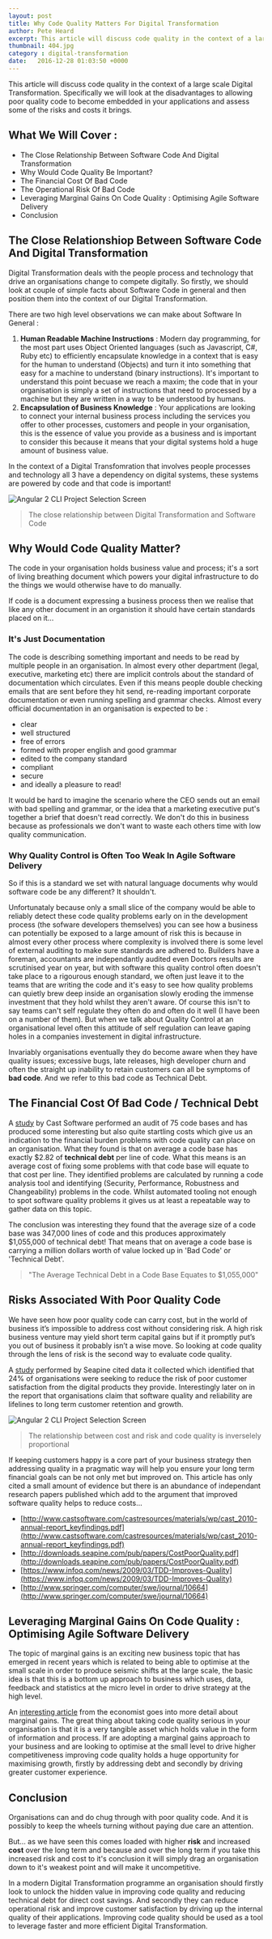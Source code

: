 ```yaml
---
layout: post
title: Why Code Quality Matters For Digital Transformation
author: Pete Heard
excerpt: This article will discuss code quality in the context of a large scale Digital Transformation ...
thumbnail: 404.jpg
category : digital-transformation
date:   2016-12-28 01:03:50 +0000
---
```


This article will discuss code quality in the context of a large scale Digital Transformation. Specifically we will look at the disadvantages to allowing poor quality code to become embedded in your applications and assess some of the risks and costs it brings.

## What We Will Cover :

- The Close Relationship Between Software Code And Digital Transformation
- Why Would Code Quality Be Important?
- The Financial Cost Of Bad Code
- The Operational Risk Of Bad Code 
- Leveraging Marginal Gains On Code Quality : Optimising Agile Software Delivery
- Conclusion

## The Close Relationshiop Between Software Code And Digital Transformation

Digital Transformation deals with the people process and technology that drive an organisations change to compete digitally. So firstly, we should look at couple of simple facts about Software Code in general and then position them into the context of our Digital Transformation. 

There are two high level observations we can make about Software In General :  

1. **Human Readable Machine Instructions** : Modern day programming, for the most part uses Object Oriented languages (such as Javascript, C#, Ruby etc) to efficiently encapsulate knowledge in a context that is easy for the human to understand (Objects) and turn it into something that easy for a machine to understand (binary instructions). It's important to understand this point becuase we reach a maxim; the code that in your organisation is simply a set of instructions that need to processed by a machine but they are written in a way to be understood by humans.
2. **Encapsulation of Business Knowledge** : Your applications are looking to connect your internal business process including the services you offer to other processes, customers and people in your organisation, this is the essence of value you provide as a business and is important to consider this because it means that your digital systems hold a huge amount of business value.

In the context of a Digital Transfomration that involves people processes and technology all 3 have a dependency on digital systems, these systems are powered by code and that code is important!

![Angular 2 CLI Project Selection Screen](images/1_image.png "Angular 2 CLI Project Selection Screen")
> The close relationship between Digital Transformation and Software Code

## Why Would Code Quality Matter?

The code in your organisation holds business value and process; it's a sort of living breathing document which powers your digital infrastructure to do the things we would otherwise have to do manually. 

If code is a document expressing a business process then we realise that like any other document in an organistion it should have certain standards placed on it...

### It's Just Documentation

The code is describing something important and needs to be read by multiple people in an organisation. In almost every other department (legal, executive, marketing etc) there are implicit controls about the standard of documentation which circulates. Even if this means people double checking emails that are sent before they hit send, re-reading important corporate documentation or even running spelling and grammar checks. Almost every official documentation in an organisation is expected to be :

- clear
- well structured
- free of errors
- formed with proper english and good grammar
- edited to the company standard
- compliant
- secure
- and ideally a pleasure to read!

It would be hard to imagine the scenario where the CEO sends out an email with bad spelling and grammar, or the idea that a marketing executive put's together a brief that doesn't read correctly. We don't do this in business because as professionals we don't want to waste each others time with low quality communication. 

### Why Quality Control is Often Too Weak In Agile Software Delivery

So if this is a standard we set with natural language documents why would software code be any different? It shouldn't.

Unfortunataly because only a small slice of the company would be able to reliably detect these code quality problems early on in the development process (the sofware developers themselves) you can see how a business can potentially be exposed to a large amount of risk this is because in almost every other process where complexity is involved there is some level of external auditing to make sure standards are adhered to. Builders have a foreman, accountants are independantly audited even Doctors results are scrutinised year on year, but with software this quality control often doesn't take place to a rigourous enough standard, we often just leave it to the teams that are writing the code and it's easy to see how quality problems can quietly brew deep inside an organisation slowly eroding the immense investment that they hold whilst they aren't aware. Of course this isn't to say teams can't self regulate they often do and often do it well (I have been on a number of them). But when we talk about Quality Control at an organisational level often this attitude of self regulation can leave gaping holes in a companies investement in digital infrastructure.

Invariably organisations eventually they do become aware when they have quality issues; excessive bugs, late releases, high developer churn and often the straight up inability to retain customers can all be symptoms of **bad code**. And we refer to this bad code as Technical Debt.


## The Financial Cost Of Bad Code / Technical Debt

A [study](http://www.castsoftware.com/castresources/materials/wp/cast_2010-annual-report_keyfindings.pdf) by Cast Software performed an audit of 75 code bases and has produced some interesting but also quite startling costs which give us an indication to the financial burden problems with code quality can place on an organisation. What they found is that on average a code base has exactly $2.82 of **technical debt** per line of code. What this means is an average cost of fixing some problems with that code base will equate to that cost per line. They identified problems are calculated by running a code analysis tool and identifying  (Security, Performance, Robustness and Changeability) problems in the code. Whilst automated tooling not enough to spot software quality problems it gives us at least a repeatable way to gather data on this topic.

The conclusion was interesting they found that the average size of a code base was 347,000 lines of code and this produces approximately $1,055,000 of technical debt! That means that on average a code base is carrying a million dollars worth of value locked up in 'Bad Code' or 'Technical Debt'. 

> "The Average Technical Debt in a Code Base Equates to $1,055,000" 

## Risks Associated With Poor Quality Code

We have seen how poor quality code can carry cost, but in the world of business it’s impossible to address cost without considering risk. A high risk business venture may yield short term capital gains but if it promptly put’s you out of business it probably isn’t a wise move. So looking at code quality through the lens of risk is the second way to evaluate code quality.

A [study](http://downloads.seapine.com/pub/papers/CostPoorQuality.pdf) performed by Seapine cited data it collected which identified that 24% of organisations were seeking to reduce the risk of poor customer satisfaction from the digital products they provide. Interestingly later on in the report that organisations claim that software quality and reliability are lifelines to long term customer retention and growth. 


![Angular 2 CLI Project Selection Screen](images/2_image.png "Angular 2 CLI Project Selection Screen")
> The relationship between cost and risk and code quality is inverselely proportional 

If keeping customers happy is a core part of your business strategy then addressing quality in a pragmatic way will help you ensure your long term financial goals can be not only met but improved on. This article has only cited a small amount of evidence but there is an abundance of independant research papers published which add to the argument that improved software quality helps to reduce costs...

- [http://www.castsoftware.com/castresources/materials/wp/cast_2010-annual-report_keyfindings.pdf](http://www.castsoftware.com/castresources/materials/wp/cast_2010-annual-report_keyfindings.pdf)
- [http://downloads.seapine.com/pub/papers/CostPoorQuality.pdf](http://downloads.seapine.com/pub/papers/CostPoorQuality.pdf)
- [https://www.infoq.com/news/2009/03/TDD-Improves-Quality](https://www.infoq.com/news/2009/03/TDD-Improves-Quality)
- [http://www.springer.com/computer/swe/journal/10664](http://www.springer.com/computer/swe/journal/10664)

## Leveraging Marginal Gains On Code Quality : Optimising Agile Software Delivery

The topic of marginal gains is an exciting new business topic that has emerged in recent years which is related to being able to optimise at the small scale in order to produce seismic shifts at the large scale, the basic idea is that this is a bottom up approach to business which uses, data, feedback and statistics at the micro level in order to drive strategy at the high level. 

An [interesting article](http://www.economist.com/news/business/21607816-businesses-should-aim-lots-small-wins-big-data-add-up-something-big-little) from the economist goes into more detail about marginal gains. The great thing about taking code quality serious in your organisation is that it is a very tangible asset which holds value in the form of information and process. If are adopting a marginal gains approach to your business and are looking to optimise at the small level to drive higher competitiveness improving code quality holds a huge opportunity for maximising growth, firstly by addressing debt and secondly by driving greater customer experience.


## Conclusion 

Organisations can and do chug through with poor quality code. And it is possibly to keep the wheels turning without paying due care an attention. 

But... as we have seen this comes loaded with higher **risk** and increased **cost** over the long term and because and over the long term if you take this increased risk and cost to it's conclusion it will simply drag an organisation down to it's weakest point and will make it uncompetitive. 

In a modern Digital Transformation programme an organisation should firstly look to unlock the hidden value in improving code quality and reducing technical debt for direct cost savings. And secondly they can reduce operational risk and improve customer satisfaction by driving up the internal quality of their applications. Improving code quality should be used as a tool to leverage faster and more efficient Digital Transformation.
